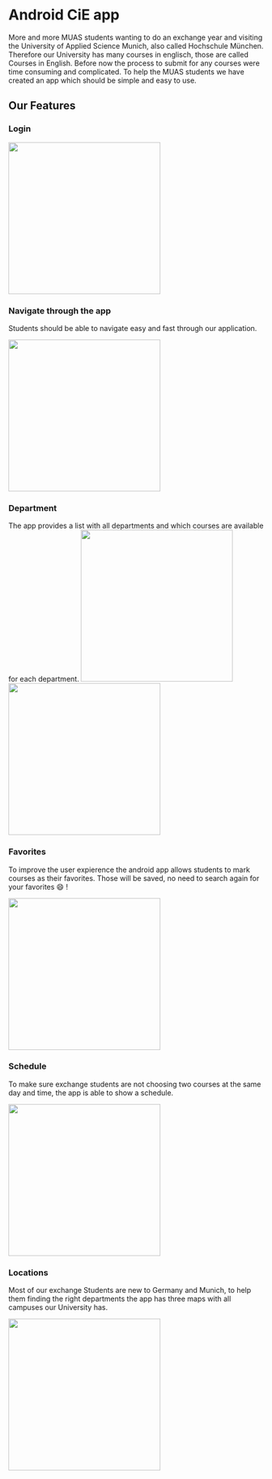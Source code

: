 # Android CiE app

More and more MUAS students wanting to do an exchange year and visiting the University of Applied Science Munich, also called Hochschule München. Therefore our University has many courses in englisch, those are called Courses in English. Before now the process to submit for any courses were time consuming and complicated. To help the MUAS students we have created an app which should be simple and easy to use.

## Our Features

### Login

<img src="https://raw.githubusercontent.com/mobileappdevhm/only_android_app/master/Images/Sprint3/Login.png" width="300">

### Navigate through the app

Students should be able to navigate easy and fast through our application.

<img src="https://github.com/mobileappdevhm/only_android_app/blob/master/Images/Sprint3/GridView_Sprint3.png" width="300">

### Department

The app provides a list with all departments and which courses are available for each department.
<img src="https://github.com/mobileappdevhm/only_android_app/blob/master/Images/Sprint3/Departments.png" width="300">
<img src="https://github.com/mobileappdevhm/only_android_app/blob/master/Images/Sprint3/Courses_Sprint3.png" width="300">

### Favorites

To improve the user expierence the android app allows students to mark courses as their favorites. Those will be saved, no need to search again for your favorites :smile: !

<img src="https://github.com/mobileappdevhm/only_android_app/blob/master/Images/Sprint3/Favorites_Sprint3.png" width="300">

### Schedule

To make sure exchange students are not choosing two courses at the same day and time, the app is able to show a schedule.

<img src="https://github.com/mobileappdevhm/only_android_app/blob/master/Images/Sprint3/Schedule.png" width="300">

### Locations

Most of our exchange Students are new to Germany and Munich, to help them finding the right departments the app has three maps with all campuses our University has.

<img src="https://github.com/mobileappdevhm/only_android_app/blob/master/Images/Sprint3/Maps.png" width="300">
